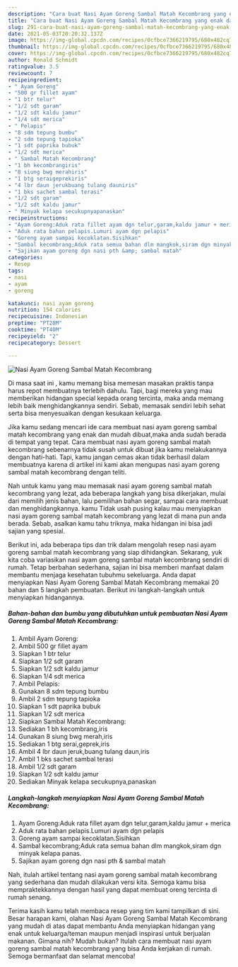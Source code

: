 ```yaml
---
description: "Cara buat Nasi Ayam Goreng Sambal Matah Kecombrang yang enak dan Mudah Dibuat"
title: "Cara buat Nasi Ayam Goreng Sambal Matah Kecombrang yang enak dan Mudah Dibuat"
slug: 291-cara-buat-nasi-ayam-goreng-sambal-matah-kecombrang-yang-enak-dan-mudah-dibuat
date: 2021-05-03T20:20:32.137Z
image: https://img-global.cpcdn.com/recipes/0cfbce7366219795/680x482cq70/nasi-ayam-goreng-sambal-matah-kecombrang-foto-resep-utama.jpg
thumbnail: https://img-global.cpcdn.com/recipes/0cfbce7366219795/680x482cq70/nasi-ayam-goreng-sambal-matah-kecombrang-foto-resep-utama.jpg
cover: https://img-global.cpcdn.com/recipes/0cfbce7366219795/680x482cq70/nasi-ayam-goreng-sambal-matah-kecombrang-foto-resep-utama.jpg
author: Ronald Schmidt
ratingvalue: 3.5
reviewcount: 7
recipeingredient:
- " Ayam Goreng"
- "500 gr fillet ayam"
- "1 btr telur"
- "1/2 sdt garam"
- "1/2 sdt kaldu jamur"
- "1/4 sdt merica"
- " Pelapis"
- "8 sdm tepung bumbu"
- "2 sdm tepung tapioka"
- "1 sdt paprika bubuk"
- "1/2 sdt merica"
- " Sambal Matah Kecombrang"
- "1 bh kecombrangiris"
- "8 siung bwg merahiris"
- "1 btg seraigeprekiris"
- "4 lbr daun jerukbuang tulang dauniris"
- "1 bks sachet sambal terasi"
- "1/2 sdt garam"
- "1/2 sdt kaldu jamur"
- " Minyak kelapa secukupnyapanaskan"
recipeinstructions:
- "Ayam Goreng:Aduk rata fillet ayam dgn telur,garam,kaldu jamur + merica"
- "Aduk rata bahan pelapis.Lumuri ayam dgn pelapis"
- "Goreng ayam sampai kecoklatan.Sisihkan"
- "Sambal kecombrang;Aduk rata semua bahan dlm mangkok,siram dgn minyak kelapa panas."
- "Sajikan ayam goreng dgn nasi pth &amp; sambal matah"
categories:
- Resep
tags:
- nasi
- ayam
- goreng

katakunci: nasi ayam goreng 
nutrition: 154 calories
recipecuisine: Indonesian
preptime: "PT28M"
cooktime: "PT40M"
recipeyield: "2"
recipecategory: Dessert

---
```



![Nasi Ayam Goreng Sambal Matah Kecombrang](https://img-global.cpcdn.com/recipes/0cfbce7366219795/680x482cq70/nasi-ayam-goreng-sambal-matah-kecombrang-foto-resep-utama.jpg)

Di masa  saat ini , kamu memang bisa memesan masakan praktis tanpa harus repot membuatnya terlebih dahulu. Tapi, bagi mereka yang mau memberikan hidangan special kepada orang tercinta, maka anda memang lebih baik menghidangkannya sendiri. Sebab, memasak sendiri lebih sehat serta bisa menyesuaikan dengan kesukaan keluarga.

Jika kamu sedang mencari ide cara membuat nasi ayam goreng sambal matah kecombrang yang enak dan mudah dibuat,maka anda sudah berada di tempat yang tepat. Cara membuat nasi ayam goreng sambal matah kecombrang  sebenarnya tidak susah untuk dibuat jika kamu melakukannya dengan hati-hati. Tapi, kamu jangan cemas akan tidak berhasil dalam membuatnya 
karena di artikel ini kami akan mengupas nasi ayam goreng sambal matah kecombrang dengan teliti.  



Nah untuk kamu yang mau memasak nasi ayam goreng sambal matah kecombrang yang lezat, ada beberapa langkah yang bisa dikerjakan, mulai dari memilih jenis bahan, lalu pemilihan bahan segar, sampai cara membuat dan menghidangkannya. kamu Tidak usah pusing kalau mau menyiapkan nasi ayam goreng sambal matah kecombrang yang lezat di mana pun anda berada. Sebab, asalkan kamu  tahu triknya, maka hidangan ini bisa jadi sajian yang spesial.

Berikut ini, ada beberapa tips dan trik dalam mengolah resep nasi ayam goreng sambal matah kecombrang yang siap dihidangkan. Sekarang, yuk kita coba variasikan nasi ayam goreng sambal matah kecombrang sendiri di rumah. Tetap berbahan sederhana, sajian ini bisa memberi manfaat dalam membantu menjaga kesehatan tubuhmu sekeluarga. Anda dapat menyiapkan Nasi Ayam Goreng Sambal Matah Kecombrang memakai 20 bahan dan 5 langkah pembuatan. Berikut ini langkah-langkah untuk menyiapkan hidangannya.

<!--inarticleads1-->

##### Bahan-bahan dan bumbu yang dibutuhkan untuk pembuatan Nasi Ayam Goreng Sambal Matah Kecombrang:

1. Ambil  Ayam Goreng:
1. Ambil 500 gr fillet ayam
1. Siapkan 1 btr telur
1. Siapkan 1/2 sdt garam
1. Siapkan 1/2 sdt kaldu jamur
1. Siapkan 1/4 sdt merica
1. Ambil  Pelapis:
1. Gunakan 8 sdm tepung bumbu
1. Ambil 2 sdm tepung tapioka
1. Siapkan 1 sdt paprika bubuk
1. Siapkan 1/2 sdt merica
1. Siapkan  Sambal Matah Kecombrang:
1. Sediakan 1 bh kecombrang,iris
1. Gunakan 8 siung bwg merah,iris
1. Sediakan 1 btg serai,geprek,iris
1. Ambil 4 lbr daun jeruk,buang tulang daun,iris
1. Ambil 1 bks sachet sambal terasi
1. Ambil 1/2 sdt garam
1. Siapkan 1/2 sdt kaldu jamur
1. Sediakan  Minyak kelapa secukupnya,panaskan




<!--inarticleads2-->

##### Langkah-langkah menyiapkan Nasi Ayam Goreng Sambal Matah Kecombrang:

1. Ayam Goreng:Aduk rata fillet ayam dgn telur,garam,kaldu jamur + merica
1. Aduk rata bahan pelapis.Lumuri ayam dgn pelapis
1. Goreng ayam sampai kecoklatan.Sisihkan
1. Sambal kecombrang;Aduk rata semua bahan dlm mangkok,siram dgn minyak kelapa panas.
1. Sajikan ayam goreng dgn nasi pth &amp; sambal matah




Nah, itulah artikel tentang  nasi ayam goreng sambal matah kecombrang  yang sederhana dan mudah dilakukan versi kita. Semoga kamu bisa mempraktekkannya dengan hasil yang dapat membuat oreng tercinta di rumah senang. 

Terima kasih kamu telah membaca resep yang tim kami tampilkan di sini. Besar harapan kami, olahan  Nasi Ayam Goreng Sambal Matah Kecombrang yang mudah di atas dapat membantu Anda menyiapkan hidangan yang enak untuk keluarga/teman maupun menjadi inspirasi untuk berjualan makanan. Gimana nih? Mudah bukan? Itulah cara membuat nasi ayam goreng sambal matah kecombrang yang bisa Anda kerjakan di rumah. Semoga bermanfaat dan selamat mencoba!

